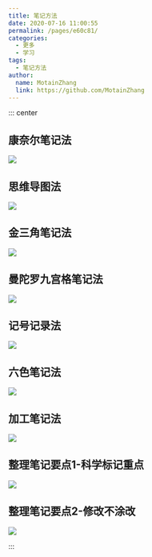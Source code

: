 ```yaml
---
title: 笔记方法
date: 2020-07-16 11:00:55
permalink: /pages/e60c81/
categories:
  - 更多
  - 学习
tags:
  - 笔记方法
author:
  name: MotainZhang
  link: https://github.com/MotainZhang
---
```


::: center

## 康奈尔笔记法
![](https://cdn.staticaly.com/gh/MotainZhang/image_store/blog/20200716105752.jpg)

## 思维导图法
![](https://cdn.staticaly.com/gh/MotainZhang/image_store/blog/20200716105747.jpg)

## 金三角笔记法
![](https://cdn.staticaly.com/gh/MotainZhang/image_store/blog/20200716105753.jpg)

## 曼陀罗九宫格笔记法
![](https://cdn.staticaly.com/gh/MotainZhang/image_store/blog/20200716105748.jpg)

## 记号记录法
![](https://cdn.staticaly.com/gh/MotainZhang/image_store/blog/20200716105749.jpg)

## 六色笔记法
![](https://cdn.staticaly.com/gh/MotainZhang/image_store/blog/20200716105750.jpg)

## 加工笔记法
![](https://cdn.staticaly.com/gh/MotainZhang/image_store/blog/20200716105751.jpg)

## 整理笔记要点1-科学标记重点
![](https://cdn.staticaly.com/gh/MotainZhang/image_store/blog/20200716105746.jpg)

## 整理笔记要点2-修改不涂改
![](https://cdn.staticaly.com/gh/MotainZhang/image_store/blog/20200716105745.jpg)

:::
